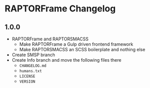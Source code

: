 <!-- CHANGELOG.md -->

RAPTORFrame Changelog
===============================================================================

## 1.0.0

- RAPTORFrame and RAPTORSMACSS
  + Make RAPTORFrame a Gulp driven frontend framework
  + Make RAPTORSMACSS an SCSS boilerplate and nothing else
- Create SMSP branch
- Create Info branch and move the following files there
  + `CHANGELOG.md`
  + `humans.txt`
  + `LICENSE`
  + `VERSION`
